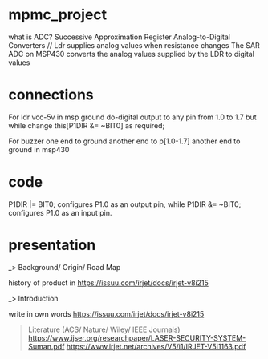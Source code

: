 # mpmc_project
what is ADC?
Successive Approximation Register Analog-to-Digital Converters
//
Ldr supplies analog values when resistance changes 
The SAR ADC on MSP430 converts the analog values supplied by the LDR to digital values
# connections 
For ldr 
vcc-5v in msp
ground
do-digital output to any pin from 1.0 to 1.7 but while change this[P1DIR &= ~BIT0] as required;

For buzzer 
one end to ground another end to p[1.0-1.7]
another end to ground in msp430

# code
P1DIR |= BIT0; configures P1.0 as an output pin,
while P1DIR &= ~BIT0; configures P1.0 as an input pin.

# presentation

_> Background/ Origin/ Road Map

history of product
in https://issuu.com/irjet/docs/irjet-v8i215

_> Introduction

write in own words
https://issuu.com/irjet/docs/irjet-v8i215

> Literature (ACS/ Nature/ Wiley/ IEEE Journals)
> https://www.ijser.org/researchpaper/LASER-SECURITY-SYSTEM-Suman.pdf
> https://www.irjet.net/archives/V5/i1/IRJET-V5I1163.pdf


